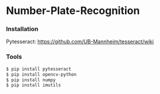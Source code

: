 # Number-Plate-Recognition

### Installation
Pytesseract: https://github.com/UB-Mannheim/tesseract/wiki

### Tools

```sh
$ pip install pytesseract
$ pip install opencv-python
$ pip install numpy
$ pip install imutils
```

